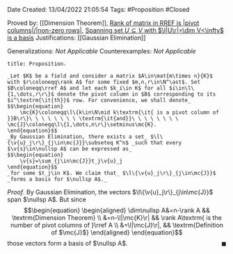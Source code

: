 <br />
<br />

Date Created: 13/04/2022 21:05:54
Tags: #Proposition #Closed

Proved by: [[Dimension Theorem]], [Rank of matrix in RREF is $|$pivot columns$|\slash|$non-zero rows$|$](Rank%20of%20matrix%20in%20RREF%20is%20number%20of%20pivot%20columns%20of%20non-zero%20rows.md), [Spanning set $U\subseteq V$ with $\l|U\r|=\dim V<\infty$ is a basis](Spanning%20subset%20with%20same%20cardinality%20as%20dimension%20(finite)%20is%20a%20basis.md)
Justifications: [[Gaussian Elimination]]

Generalizations: _Not Applicable_
Counterexamples: _Not Applicable_

``` ad-Proposition
title: Proposition.

_Let $K$ be a field and consider a matrix $A\in\mat{m\times n}{K}$ with $r\coloneqq\rank A$ for some fixed $m,n,r\in\N^\ast$. Set $B\coloneqq\rref A$ and let each $k_i\in K$ for all $i\in\l\{1,\dots,r\r\}$ denote the pivot column in $B$ corresponding to its $i^\textrm{\it{th}}$ row. For convenience, we shall denote_
$$\begin{equation}
    \mc{K}\coloneqq\l\{k\in\N\mid k\textrm{\it{ is a pivot column of }}B\r\}\ \ \ \ \ \ \ \ \textrm{\it{and}}\ \ \ \ \ \ \ \ \mc{J}\coloneqq\l\{1,\dots,n\r\}\setminus\mc{K}.
\end{equation}$$
_By Gaussian Elimination, there exists a set_ $\l\{\v{u}_j\r\}_{j\in\mc{J}}\subseteq K^n$ _such that every $\v{s}\in\nullsp A$ can be expressed as_
$$\begin{equation}
    \v{s}=\sum_{j\in\mc{J}}t_j\v{u}_j
\end{equation}$$
_for some $t_j\in K$. We claim that_ $\l\{\v{u}_j\r\}_{j\in\mc{J}}$ _forms a basis for $\nullsp A$._

```

_Proof_. By Gaussian Elimination, the vectors $\l\{\v{u}_j\r\}_{j\in\mc{J}}$ span $\nullsp A$. But since
$$\begin{equation}
    \begin{aligned}
        \dim\nullsp A&=n-\rank A && \textrm{Dimension Theorem} \\
        &=n-\l|\mc{K}\r| && \rank A\textrm{ is the number of pivot columns of }\rref A \\
        &=\l|\mc{J}\r|, && \textrm{Definition of $\mc{J}$}
    \end{aligned}
\end{equation}$$
those vectors form a basis of $\nullsp A$.<span style="float:right;">$\blacksquare$</span>
